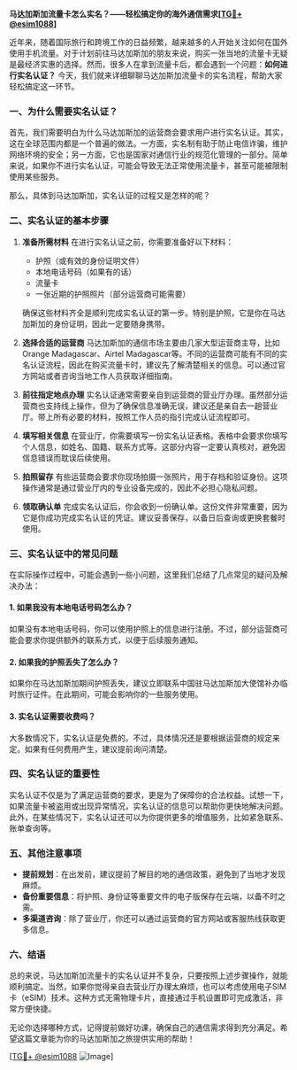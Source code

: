 **马达加斯加流量卡怎么实名？——轻松搞定你的海外通信需求[[TG💪+ @esim1088](https://t.me/s/esim1088)]**

近年来，随着国际旅行和跨境工作的日益频繁，越来越多的人开始关注如何在国外使用手机流量。对于计划前往马达加斯加的朋友来说，购买一张当地的流量卡无疑是最经济实惠的选择。然而，很多人在拿到流量卡后，都会遇到一个问题：**如何进行实名认证？** 今天，我们就来详细聊聊马达加斯加流量卡的实名流程，帮助大家轻松搞定这一环节。

### 一、为什么需要实名认证？

首先，我们需要明白为什么马达加斯加的运营商会要求用户进行实名认证。其实，这在全球范围内都是一个普遍的做法。一方面，实名制有助于防止电信诈骗，维护网络环境的安全；另一方面，它也是国家对通信行业的规范化管理的一部分。简单来说，如果你不进行实名认证，可能会导致无法正常使用流量卡，甚至可能被限制使用某些服务。

那么，具体到马达加斯加，实名认证的过程又是怎样的呢？

### 二、实名认证的基本步骤

1. **准备所需材料**
   在进行实名认证之前，你需要准备好以下材料：
   - 护照（或有效的身份证明文件）
   - 本地电话号码（如果有的话）
   - 流量卡
   - 一张近期的护照照片（部分运营商可能需要）

   确保这些材料齐全是顺利完成实名认证的第一步。特别是护照，它是你在马达加斯加的身份证明，因此一定要随身携带。

2. **选择合适的运营商**
   马达加斯加的通信市场主要由几家大型运营商主导，比如Orange Madagascar、Airtel Madagascar等。不同的运营商可能有不同的实名认证流程，因此在购买流量卡时，建议先了解清楚相关的信息。可以通过官方网站或者咨询当地工作人员获取详细指南。

3. **前往指定地点办理**
   实名认证通常需要亲自到运营商的营业厅办理。虽然部分运营商也支持线上操作，但为了确保信息准确无误，建议还是亲自去一趟营业厅。带上所有必要的材料，按照工作人员的指引完成认证流程即可。

4. **填写相关信息**
   在营业厅，你需要填写一份实名认证表格。表格中会要求你填写个人信息，如姓名、国籍、联系方式等。这部分内容一定要认真核对，避免因信息错误而耽误后续使用。

5. **拍照留存**
   有些运营商会要求你现场拍摄一张照片，用于存档和验证身份。这项操作通常是通过营业厅内的专业设备完成的，因此不必担心隐私问题。

6. **领取确认单**
   完成实名认证后，你会收到一份确认单。这份文件非常重要，因为它是你成功完成实名认证的凭证。建议妥善保存，以备日后查询或更换套餐时使用。

### 三、实名认证中的常见问题

在实际操作过程中，可能会遇到一些小问题，这里我们总结了几点常见的疑问及解决办法：

#### 1. 如果我没有本地电话号码怎么办？
如果没有本地电话号码，你可以使用护照上的信息进行注册。不过，部分运营商可能会要求你提供额外的联系方式，以便于后续服务通知。

#### 2. 如果我的护照丢失了怎么办？
如果你在马达加斯加期间护照丢失，建议立即联系中国驻马达加斯加大使馆补办临时旅行证件。在此期间，可能会影响你的一些服务使用。

#### 3. 实名认证需要收费吗？
大多数情况下，实名认证是免费的。不过，具体情况还是要根据运营商的规定来定。如果有任何费用产生，建议提前询问清楚。

### 四、实名认证的重要性

实名认证不仅是为了满足运营商的要求，更是为了保障你的合法权益。试想一下，如果流量卡被盗用或出现异常情况，实名认证的信息可以帮助你更快地解决问题。此外，在某些情况下，实名认证还可以为你提供更多的增值服务，比如紧急联系、账单查询等。

### 五、其他注意事项

- **提前规划**：在出发前，建议提前了解目的地的通信政策，避免到了当地才发现麻烦。
- **备份重要信息**：将护照、身份证等重要文件的电子版保存在云端，以备不时之需。
- **多渠道咨询**：除了营业厅，你还可以通过运营商的官方网站或客服热线获取更多信息。

### 六、结语

总的来说，马达加斯加流量卡的实名认证并不复杂，只要按照上述步骤操作，就能顺利搞定。当然，如果你觉得亲自去营业厅办理太麻烦，也可以考虑使用电子SIM卡（eSIM）技术。这种方式无需物理卡片，直接通过手机设置即可完成激活，非常方便快捷。

无论你选择哪种方式，记得提前做好功课，确保自己的通信需求得到充分满足。希望这篇文章能为你的马达加斯加之旅提供实用的帮助！

[[TG💪+ @esim1088](https://t.me/s/esim1088) ![Image](https://i.postimg.cc/4NQfJmqS/Snipaste-2025-05-13-00-14-12.png)]
